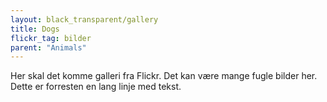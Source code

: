 ```yaml
---
layout: black_transparent/gallery
title: Dogs
flickr_tag: bilder
parent: "Animals"
---
```

Her skal det komme galleri fra Flickr. Det kan være mange fugle bilder her. Dette er forresten en lang linje med tekst.
